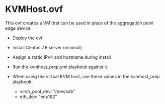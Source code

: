 # KVMHost.ovf

This ovf creates a VM that can be used in place of the aggregation point edge device.

- Deploy the ovf

- Install Centos 7.8 server (minimal)

- Assign a static IPv4 and hostname during install

- Run the kvmhost_prep.yml playbook against it.

- When using the virtual KVM host, use these values in the kvmhost_prep playbook:
  - virsh_pool_dev: "/dev/sdb"
  - eth_dev: "ens192"

